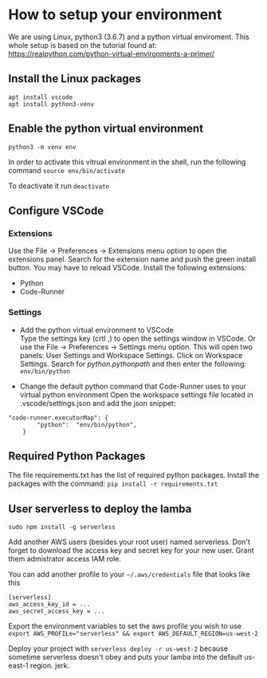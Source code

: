 # How to setup your environment
We are using Linux, python3 (3.6.7) and a python virtual enviroment. This whole setup is based on the tutorial found at: https://realpython.com/python-virtual-environments-a-primer/

## Install the Linux packages
```
apt install vscode
apt install python3-venv  
```
  

## Enable the python virtual environment
`python3 -m venv env`

In order to activate this vitrual environment in the shell, run the following command
`source env/bin/activate`

To deactivate it run `deactivate`

## Configure VSCode 
### Extensions
Use the File -> Preferences -> Extensions menu option to open the extensions panel. Search for the extension name and push the green install button. You may have to reload VSCode. Install the following extensions:
* Python  
* Code-Runner

### Settings
* Add the python virtual environment to VSCode  
Type the settings key (crtl ,) to open the settings window in VSCode. Or use the File -> Preferences -> Settings menu option. This will open two panels: User Settings and Workspace Settings. Click on Workspace Settings.
Search for _python.pythonpath_ and then enter the following: `env/bin/python`

* Change the default python command that Code-Runner uses to your virtual python environment
Open the workspace settings file located in .vscode/settings.json and add the json snippet:
```
"code-runner.executorMap": {
        "python":  "env/bin/python",
    }
```

## Required Python Packages
The file requirements.txt has the list of required python packages. Install the packages with the command: `pip install -r requirements.txt`

## User serverless to deploy the lamba
`sudo npm install -g serverless`

Add another AWS users (besides your root user) named serverless. Don't forget to download the access key and secret key for your new user. Grant them admistrator access IAM role. 

You can add another profile to your `~/.aws/credentials` file that looks like this
```
[serverless]
aws_access_key_id = ...
aws_secret_access_key = ...
```

Export the environment variables to set the aws profile you wish to use
`export AWS_PROFILe="serverless" && export AWS_DEFAULT_REGION=us-west-2`

Deploy your project with
`serverless deploy -r us-west-2` because sometime serverless doesn't obey and puts your lamba into the default us-east-1 region. jerk.








